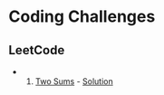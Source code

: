 # Coding Challenges

## LeetCode

- 1. [Two Sums](https://leetcode.com/problems/two-sum) - [Solution](./leetcode/1-two-sums/main.go)